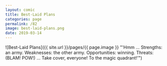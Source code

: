 ```yaml
---
layout: comic
title: Best-Laid Plans
categories: page
permalink: /82
image: best-laid-plans.png
date: 2019-03-14
---
```


![Best-Laid Plans]({{ site.url }}/pages/{{ page.image }} "'Hmm ... Strengths: an army. Weaknesses: the other army. Opportunities: winning. Threats: (BLAM! POW!) ... Take cover, everyone! To the magic quadrant!'")
